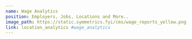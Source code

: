 ```yaml
---
name: Wage Analytics
position: Employers, Jobs, Locations and More..
image_path: https://static.symmetrics.fyi/cms/wage_reports_yellow.png
link: location_analytics #wage_analytics
---
```


